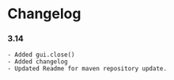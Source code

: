 # Changelog

### 3.14
    - Added gui.close() 
    - Added changelog
    - Updated Readme for maven repository update. 